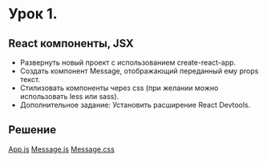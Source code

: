 # Урок 1. 

## React компоненты, JSX

- Развернуть новый проект с использованием create-react-app.
- Создать компонент Message, отображающий переданный ему props текст.
- Стилизовать компоненты через css (при желании можно использовать less или sass).
- Дополнительное задание: Установить расширение React Devtools.

## Решение

[App.js](./src/App.js)
[Message.js](./src/components/Message.js)
[Message.css](./src/components/Message.css)

